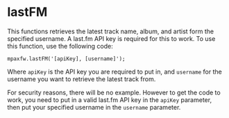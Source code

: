 # lastFM
This functions retrieves the latest track name, album, and artist form the specified username. A last.fm API key is required for this to work. To use this function, use the following code:

`mpaxfw.lastFM('[apiKey], [username]');`

Where `apiKey` is the API key you are required to put in, and `username` for the username you want to retrieve the latest track from.

For security reasons, there will be no example. However to get the code to work, you need to put in a valid last.fm API key in the `apiKey` parameter, then put your specified username in the `username` parameter.